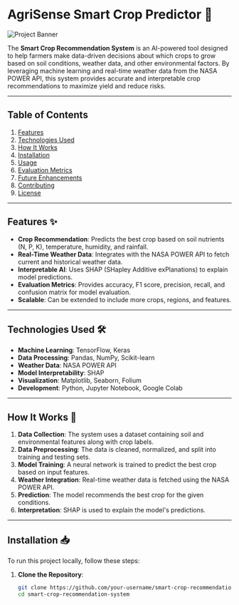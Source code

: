 # AgriSense Smart Crop Predictor 🌱

![Project Banner](https://via.placeholder.com/1200x400.png?text=Smart+Crop+Recommendation+System) <!-- Add a banner image if available -->

The **Smart Crop Recommendation System** is an AI-powered tool designed to help farmers make data-driven decisions about which crops to grow based on soil conditions, weather data, and other environmental factors. By leveraging machine learning and real-time weather data from the NASA POWER API, this system provides accurate and interpretable crop recommendations to maximize yield and reduce risks.

---

## Table of Contents
1. [Features](#features)
2. [Technologies Used](#technologies-used)
3. [How It Works](#how-it-works)
4. [Installation](#installation)
5. [Usage](#usage)
6. [Evaluation Metrics](#evaluation-metrics)
7. [Future Enhancements](#future-enhancements)
8. [Contributing](#contributing)
9. [License](#license)

---

## Features ✨
- **Crop Recommendation**: Predicts the best crop based on soil nutrients (N, P, K), temperature, humidity, and rainfall.
- **Real-Time Weather Data**: Integrates with the NASA POWER API to fetch current and historical weather data.
- **Interpretable AI**: Uses SHAP (SHapley Additive exPlanations) to explain model predictions.
- **Evaluation Metrics**: Provides accuracy, F1 score, precision, recall, and confusion matrix for model evaluation.
- **Scalable**: Can be extended to include more crops, regions, and features.

---

## Technologies Used 🛠️
- **Machine Learning**: TensorFlow, Keras
- **Data Processing**: Pandas, NumPy, Scikit-learn
- **Weather Data**: NASA POWER API
- **Model Interpretability**: SHAP
- **Visualization**: Matplotlib, Seaborn, Folium
- **Development**: Python, Jupyter Notebook, Google Colab

---

## How It Works 🚀
1. **Data Collection**: The system uses a dataset containing soil and environmental features along with crop labels.
2. **Data Preprocessing**: The data is cleaned, normalized, and split into training and testing sets.
3. **Model Training**: A neural network is trained to predict the best crop based on input features.
4. **Weather Integration**: Real-time weather data is fetched using the NASA POWER API.
5. **Prediction**: The model recommends the best crop for the given conditions.
6. **Interpretation**: SHAP is used to explain the model's predictions.

---

## Installation 📥
To run this project locally, follow these steps:

1. **Clone the Repository**:
   ```bash
   git clone https://github.com/your-username/smart-crop-recommendation-system.git
   cd smart-crop-recommendation-system
